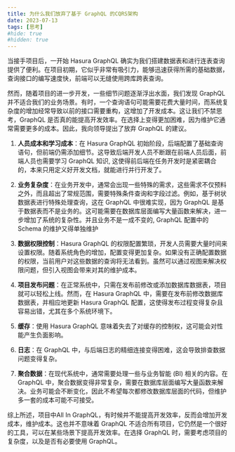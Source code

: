 ```yaml
---
title: 为什么我们放弃了基于 GraphQL 的CQRS架构
date: 2023-07-13
tags: [思考]
#hide: true
#hidden: true
---
```

当接手项目后，一开始 Hasura GraphQL 确实为我们搭建数据表和进行连表查询提供了便利。在项目初期，它似乎非常有吸引力，能够迅速获得所需的基础数据，查询接口的编写速度快，前端可以无缝使用跨库跨表查询。

然而，随着项目的进一步开发，一些细节问题逐渐浮出水面，我们发现 GraphQL 并不适合我们的业务场景。有时，一个查询语句可能需要花费大量时间，而系统复杂度的增加经常导致以前的接口需要重构，这增加了开发成本。这让我们不禁思考，GraphQL 是否真的能提高开发效率。在选择上变得更加困难，因为维护它通常需要更多的成本。因此，我向领导提出了放弃 GraphQL 的建议。


1. **人员成本和学习成本**：在 Hasura GraphQL 初始阶段，后端配置了基础查询语句，但前端仍需添加细节。这导致后端开发人员不断跟在前端人员后面，前端人员也需要学习 GraphQL 知识, 这使得前后端在任务开发时是紧密耦合的，本来只用定义好开发文档，就能进行并行开发了。

2. **业务复杂度**：在业务开发中，通常会出现一些特殊的需求，这些需求不仅预料之外，而且超出了常规范围，需要特殊条件查询和字段过滤。例如，基于树状数据表进行特殊处理查询，这在 GraphQL 中很难实现，因为 GraphQL 是基于数据表而不是业务的。这可能需要在数据库层面编写大量函数来解决，进一步增加了系统的复杂性。并且业务不是一成不变的, GraphQL 配置中的 Schema 的维护又得单独维护

3. **数据权限控制**：Hasura GraphQL 的权限配置繁琐，开发人员需要大量时间来设置权限。随着系统角色的增加，配置变得更加复杂。如果没有正确配置数据的权限，当前用户对这些数据的查询将无法看到。虽然可以通过视图来解决权限问题，但引入视图会带来对其的维护成本。

4. **项目发布问题**：在正常系统中，只需在发布前修改或添加数据库数据表，项目就可以轻松上线。然而，在 Hasura GraphQL 中，需要在发布前修改数据库数据表，并相应地更新 Hasura GraphQL 配置，这使得发布过程变得复杂且容易出错，尤其在多个系统环境下。

5. **缓存**：使用 Hasura GraphQL 意味着失去了对缓存的控制权，这可能会对性能产生负面影响。

6. **日志**：在 GraphQL 中，与后端日志的精细连接变得困难，这会导致排查数据问题变得复杂。

7. **聚合数据**：在现代系统中，通常需要处理一些与业务智能 (BI) 相关的内容。在 GraphQL 中，聚合数据变得非常复杂，需要在数据库层面编写大量函数来解决。业务可能会不断变化，因此不希望每次都修改数据库层面的代码，但维护多一套的成本可能不可接受。

综上所述，项目中All In GraphQL，有时候并不能提高开发效率，反而会增加开发成本，维护成本。这也并不意味着 GraphQL 不适合所有项目，它仍然是一个很好的工具，可以在某些场景下提高开发效率。在选择 GraphQL 时，需要考虑项目的复杂度，以及是否有必要使用 GraphQL。